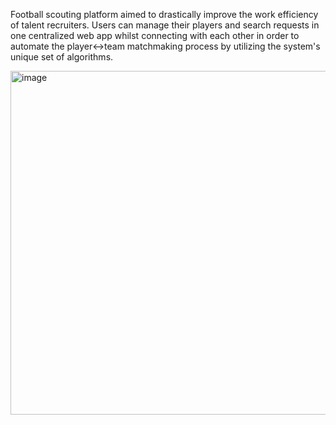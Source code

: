 Football scouting platform aimed to drastically improve the work efficiency of talent recruiters. Users can manage their players and search requests in one centralized web app whilst connecting with each other in order to automate the player<->team matchmaking process by utilizing the system's unique set of algorithms.

<img width="550" alt="image" src="https://user-images.githubusercontent.com/106958386/190996487-7e245e10-5146-41d7-861c-6018511ca67a.png">
